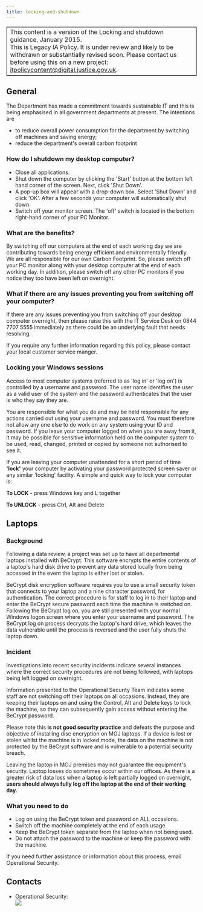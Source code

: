 ```yaml
---
title: locking-and-shutdown
---
```


<table border='1'>
<tr>
<td>This content is a version of the Locking and shutdown guidance, January 2015.<br/>
This is Legacy IA Policy. It is under review and likely to be withdrawn or substantially revised soon. Please contact us before using this on a new project: <a href="mailto:itpolicycontent@digital.justice.gov.uk?subject=locking-and-shutdown">itpolicycontent@digital.justice.gov.uk</a>.</td>
</tr>
</table>

## General

The Department has made a commitment towards sustainable IT and this is being emphasised in all government departments at present. The intentions are

* to reduce overall power consumption for the department by switching off machines and saving energy;
* reduce the department's overall carbon footprint

### How do I shutdown my desktop computer?

* Close all applications.
* Shut down the computer by clicking the 'Start' button at the bottom left hand corner of the screen. Next, click 'Shut Down'.
* A pop-up box will appear with a drop-down box. Select 'Shut Down' and click 'OK'. After a few seconds your computer will automatically shut down.
* Switch off your monitor screen. The 'off' switch is located in the bottom right-hand corner of your PC Monitor.

### What are the benefits?

By switching off our computers at the end of each working day we are contributing towards being energy efficient and environmentally friendly. We are all responsible for our own Carbon Footprint. So, please switch off your PC monitor along with your desktop computer at the end of each working day. In addition, please switch off any other PC monitors if you notice they too have been left on overnight.

### What if there are any issues preventing you from switching off your computer?

If there are any issues preventing you from switching off your desktop computer overnight, then please raise this with the IT Service Desk on 0844 7707 5555 immediately as there could be an underlying fault that needs resolving.

If you require any further information regarding this policy, please contact your local customer service manger.

### Locking your Windows sessions

Access to most computer systems (referred to as 'log in' or 'log on') is controlled by a username and password. The user name identifies the user as a valid user of the system and the password authenticates that the user is who they say they are.

You are responsible for what you do and may be held responsible for any actions carried out using your username and password. You must therefore not allow any one else to do work on any system using your ID and password. If you leave your computer logged on when you are away from it, it may be possible for sensitive information held on the computer system to be used, read, changed, printed or copied by someone not authorised to see it.

If you are leaving your computer unattended for a short period of time **'lock'** your computer by activating your password protected screen saver or any similar 'locking' facility. A simple and quick way to lock your computer is:

__To LOCK__ - press Windows key and L together

__To UNLOCK__ - press Ctrl, Alt and Delete

## Laptops

### Background

Following a data review, a project was set up to have all departmental laptops installed with BeCrypt. This software encrypts the entire contents of a laptop's hard disk drive to prevent any data stored locally from being accessed in the event the laptop is either lost or stolen.

BeCrypt disk encryption software requires you to use a small security token that connects to your laptop and a nine character password, for authentication. The correct procedure is for staff to log in to their laptop and enter the BeCrypt secure password each time the machine is switched on. Following the BeCrypt log on, you are still presented with your normal Windows logon screen where you enter your username and password. The BeCrypt log on process decrypts the laptop's hard drive, which leaves the data vulnerable until the process is reversed and the user fully shuts the laptop down.

### Incident

Investigations into recent security incidents indicate several instances where the correct security procedures are not being followed, with laptops being left logged on overnight.

Information presented to the Operational Security Team indicates some staff are not switching off their laptops on all occasions. Instead, they are keeping their laptops on and using the Control, Alt and Delete keys to lock the machine, so they can subsequently gain access without entering the BeCrypt password.

Please note this __is not good security practice__ and defeats the purpose and objective of installing disc encryption on MOJ laptops. If a device is lost or stolen whilst the machine is in locked mode, the data on the machine is not protected by the BeCrypt software and is vulnerable to a potential security breach.

Leaving the laptop in MOJ premises may not guarantee the equipment's security. Laptop losses do sometimes occur within our offices. As there is a greater risk of data loss when a laptop is left partially logged on overnight, __users should always fully log off the laptop at the end of their working day.__

### What you need to do

* Log on using the BeCrypt token and password on ALL occasions.
* Switch off the machine completely at the end of each usage.
* Keep the BeCrypt token separate from the laptop when not being used.
* Do not attach the password to the machine or keep the password with the machine.

If you need further assistance or information about this process, email Operational Security.

## Contacts

<ul>
<li>Operational Security:<br/>
<img src="https://intranet.justice.gov.uk/app/uploads/2017/12/c44e91c8a5d308c4953ef918b987f543.gif">&nbsp;</li>
</ul>
